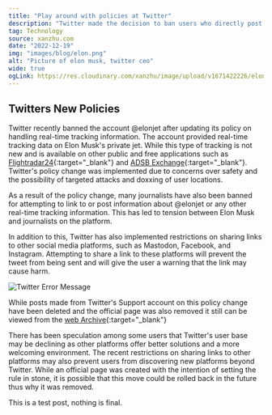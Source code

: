 ```yaml
---
title: "Play around with policies at Twitter"
description: "Twitter made the decision to ban users who directly post or share information relating to a users real-time location and the usage of sharing links to social media profiles"
tag: Technology
source: xanzhu.com
date: "2022-12-19"
img: "images/blog/elon.png"
alt: "Picture of elon musk, twitter ceo"
wide: true
ogLink: https://res.cloudinary.com/xanzhu/image/upload/v1671422226/elon_oolixo.png
---
```


## Twitters New Policies

Twitter recently banned the account @elonjet after updating its policy on handling real-time tracking information. The account provided real-time tracking data on Elon Musk's private jet. While this type of tracking is not new and is available on other public and free applications such as [Flightradar24](https://flightradar24.com){:target="\_blank"} and [ADSB Exchange](https://globe.adsbexchange.com/){:target="\_blank"}. Twitter's policy change was implemented due to concerns over safety and the possibility of targeted attacks and doxxing of user locations.

As a result of the policy change, many journalists have also been banned for attempting to link to or post information about @elonjet or any other real-time tracking information. This has led to tension between Elon Musk and journalists on the platform.

In addition to this, Twitter has also implemented restrictions on sharing links to other social media platforms, such as Mastodon, Facebook, and Instagram. Attempting to share a link to these platforms will prevent the tweet from being sent and will give the user a warning that the link may cause harm.

![Twitter Error Message](/images/blog/Twitter-error.png)

While posts made from Twitter's Support account on this policy change have been deleted and the official page was also removed it still can be viewed from the [web Archive](https://web.archive.org/web/20221218210921/https://help.twitter.com/en/rules-and-policies/social-platforms-policy){:target="\_blank"}

There has been speculation among some users that Twitter's user base may be declining as other platforms offer better solutions and a more welcoming environment. The recent restrictions on sharing links to other platforms may also prevent users from discovering new platforms beyond Twitter. While an official page was created with the intention of setting the rule in stone, it is possible that this move could be rolled back in the future thus why it was removed.

This is a test post, nothing is final.
